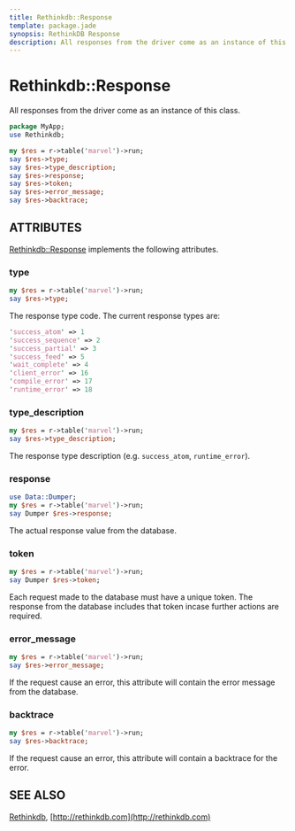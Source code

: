 ```yaml
---
title: Rethinkdb::Response
template: package.jade
synopsis: RethinkDB Response
description: All responses from the driver come as an instance of this class.
---
```

# Rethinkdb::Response

All responses from the driver come as an instance of this class.

```perl
package MyApp;
use Rethinkdb;

my $res = r->table('marvel')->run;
say $res->type;
say $res->type_description;
say $res->response;
say $res->token;
say $res->error_message;
say $res->backtrace;

```

## ATTRIBUTES

[Rethinkdb::Response](/packages/rethinkdb/response) implements the following attributes.

### type

```perl
my $res = r->table('marvel')->run;
say $res->type;

```

The response type code. The current response types are:

```perl
'success_atom' => 1
'success_sequence' => 2
'success_partial' => 3
'success_feed' => 5
'wait_complete' => 4
'client_error' => 16
'compile_error' => 17
'runtime_error' => 18

```

### type_description

```perl
my $res = r->table('marvel')->run;
say $res->type_description;

```

The response type description (e.g. `success_atom`, `runtime_error`).

### response

```perl
use Data::Dumper;
my $res = r->table('marvel')->run;
say Dumper $res->response;

```

The actual response value from the database.

### token

```perl
my $res = r->table('marvel')->run;
say Dumper $res->token;

```

Each request made to the database must have a unique token. The response from
the database includes that token incase further actions are required.

### error_message

```perl
my $res = r->table('marvel')->run;
say $res->error_message;

```

If the request cause an error, this attribute will contain the error message
from the database.

### backtrace

```perl
my $res = r->table('marvel')->run;
say $res->backtrace;

```

If the request cause an error, this attribute will contain a backtrace for the
error.

## SEE ALSO

[Rethinkdb](/packages/rethinkdb), [http://rethinkdb.com](http://rethinkdb.com)